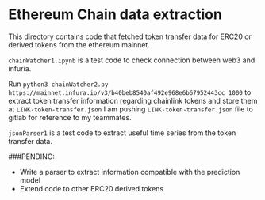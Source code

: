 # Ethereum Chain data extraction

This directory contains code that fetched token transfer data for ERC20 or derived tokens from the ethereum mainnet.

`chainWatcher1.ipynb` is a test code to check connection between web3 and infuria.

Run `python3 chainWatcher2.py https://mainnet.infura.io/v3/b40beb8540af492e968e6b67952443cc 1000` to extract
token transfer information regarding chainlink tokens and store them at `LINK-token-transfer.json`
I am pushing `LINK-token-transfer.json` file to gitlab for reference to my teammates. 

`jsonParser1` is a test code to extract useful time series from the token transfer data.

###PENDING:
- Write a parser to extract information compatible with the prediction model
- Extend code to other ERC20 derived tokens